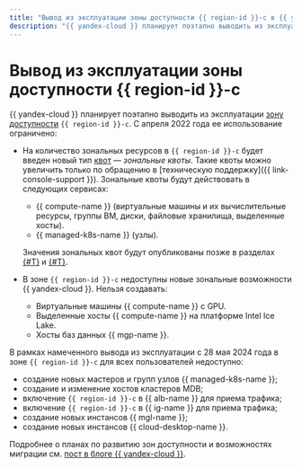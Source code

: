 ```yaml
---
title: "Вывод из эксплуатации зоны доступности {{ region-id }}-c в {{ yandex-cloud }}"
description: "{{ yandex-cloud }} планирует поэтапно выводить из эксплуатации зону доступности {{ region-id }}-c. С апреля 2022 года введены квоты на количество зональных ресурсов, а также недоступны новые зональные возможности." 
---
```


# Вывод из эксплуатации зоны доступности {{ region-id }}-c

{{ yandex-cloud }} планирует поэтапно выводить из эксплуатации [зону доступности](geo-scope.md) `{{ region-id }}-c`. С апреля 2022 года ее использование ограничено:

* На количество зональных ресурсов в `{{ region-id }}-c` будет введен новый тип [квот](quotas-limits.md) — _зональные квоты_. Такие квоты можно увеличить только по обращению в [техническую поддержку]({{ link-console-support }}). Зональные квоты будут действовать в следующих сервисах:

    * {{ compute-name }} (виртуальные машины и их вычислительные ресурсы, группы ВМ, диски, файловые хранилища, выделенные хосты).
    * {{ managed-k8s-name }} (узлы).
  
  Значения зональных квот будут опубликованы позже в разделах [{#T}](../../compute/concepts/limits.md) и [{#T}](../../managed-kubernetes/concepts/limits.md).

* В зоне `{{ region-id }}-c` недоступны новые зональные возможности {{ yandex-cloud }}. Нельзя создавать:

    * Виртуальные машины {{ compute-name }} с GPU.
    * Выделенные хосты {{ compute-name }} на платформе Intel Ice Lake.
    * Хосты баз данных {{ mgp-name }}.

В рамках намеченного вывода из эксплуатации с 28 мая 2024 года в зоне `{{ region-id }}-c` для всех пользователей недоступно:

* создание новых мастеров и групп узлов {{ managed-k8s-name }};
* создание и изменение хостов кластеров MDB;
* включение `{{ region-id }}-c` в {{ alb-name }} для приема трафика;
* включение `{{ region-id }}-c` в {{ ig-name }} для приема трафика;
* создание новых инстансов {{ mgl-name }};
* создание новых инстансов {{ cloud-desktop-name }}.


Подробнее о планах по развитию зон доступности и возможностях миграции см. [пост в блоге {{ yandex-cloud }}](/blog/posts/2022/03/az-deprecation-notice).
 